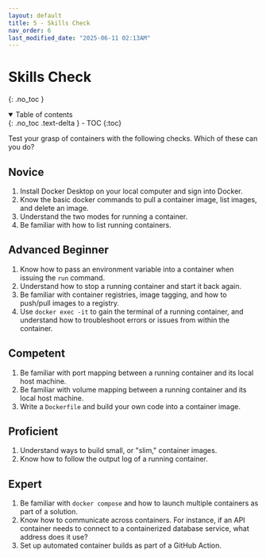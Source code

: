```yaml
---
layout: default
title: 5 - Skills Check
nav_order: 6
last_modified_date: "2025-06-11 02:13AM"
---
```


# Skills Check
{: .no_toc }

<details open markdown="block">
  <summary>
    Table of contents
  </summary>
  {: .no_toc .text-delta }
- TOC
{:toc}
</details>

Test your grasp of containers with the following checks. Which of these can you do?

## Novice

1. Install Docker Desktop on your local computer and sign into Docker.
2. Know the basic docker commands to pull a container image, list images, and delete an image.
3. Understand the two modes for running a container.
4. Be familiar with how to list running containers.

## Advanced Beginner

1. Know how to pass an environment variable into a container when issuing the `run` command.
2. Understand how to stop a running container and start it back again.
3. Be familiar with container registries, image tagging, and how to push/pull images to a registry.
4. Use `docker exec -it` to gain the terminal of a running container, and understand how to troubleshoot
errors or issues from within the container.

## Competent

1. Be familiar with port mapping between a running container and its local host machine.
2. Be familiar with volume mapping between a running container and its local host machine.
3. Write a `Dockerfile` and build your own code into a container image.

## Proficient

1. Understand ways to build small, or "slim," container images.
2. Know how to follow the output log of a running container.

## Expert

1. Be familiar with `docker compose` and how to launch multiple containers as part of a solution.
2. Know how to communicate across containers. For instance, if an API container needs to connect
to a containerized database service, what address does it use?
3. Set up automated container builds as part of a GitHub Action.
